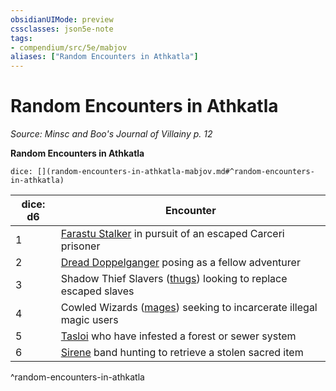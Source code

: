 ```yaml
---
obsidianUIMode: preview
cssclasses: json5e-note
tags:
- compendium/src/5e/mabjov
aliases: ["Random Encounters in Athkatla"]
---
```

# Random Encounters in Athkatla
*Source: Minsc and Boo's Journal of Villainy p. 12* 

**Random Encounters in Athkatla**

`dice: [](random-encounters-in-athkatla-mabjov.md#^random-encounters-in-athkatla)`

| dice: d6 | Encounter |
|----------|-----------|
| 1 | [Farastu Stalker](Mechanics/bestiary/fiend/farastu-stalker-mabjov.md) in pursuit of an escaped Carceri prisoner |
| 2 | [Dread Doppelganger](Mechanics/bestiary/monstrosity/dread-doppelganger-mabjov.md) posing as a fellow adventurer |
| 3 | Shadow Thief Slavers ([thugs](Mechanics/bestiary/humanoid/thug.md)) looking to replace escaped slaves |
| 4 | Cowled Wizards ([mages](Mechanics/bestiary/humanoid/mage.md)) seeking to incarcerate illegal magic users |
| 5 | [Tasloi](Mechanics/bestiary/npc/tasloi-mabjov.md) who have infested a forest or sewer system |
| 6 | [Sirene](Mechanics/bestiary/fey/sirene-mabjov.md) band hunting to retrieve a stolen sacred item |
^random-encounters-in-athkatla